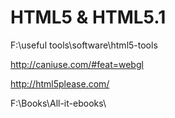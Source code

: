 # HTML5 & HTML5.1  


F:\useful tools\software\html5-tools



http://caniuse.com/#feat=webgl

http://html5please.com/



F:\Books\All-it-ebooks\ 




